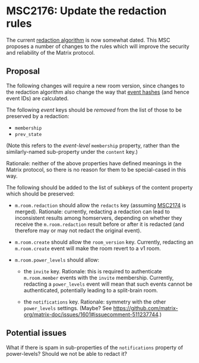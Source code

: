 # MSC2176: Update the redaction rules

The current [redaction
algorithm](https://matrix.org/docs/spec/client_server/r0.5.0#redactions) is now
somewhat dated. This MSC proposes a number of changes to the rules which will
improve the security and reliability of the Matrix protocol.

## Proposal

The following changes will require a new room version, since changes to the
redaction algorithm also change the way that [event
hashes](https://matrix.org/docs/spec/server_server/r0.1.2#calculating-the-reference-hash-for-an-event)
(and hence event IDs) are calculated.

The following *event* keys should be *removed* from the list of those to be
preserved by a redaction:

 * `membership`
 * `prev_state`

(Note this refers to the *event-level* `membership` property, rather than the
similarly-named sub-property under the `content` key.)

Rationale: neither of the above properties have defined meanings in the Matrix
protocol, so there is no reason for them to be special-cased in this way.

The following should be added to the list of subkeys of the content property
which should be preserved:

 * `m.room.redaction` should allow the `redacts` key (assuming
   [MSC2174](https://github.com/matrix-org/matrix-doc/pull/2174) is merged).
   Rationale: currently, redacting a redaction can lead to inconsistent results
   among homservers, depending on whether they receive the `m.room.redaction`
   result before or after it is redacted (and therefore may or may not redact
   the original event).

 * `m.room.create` should allow the `room_version` key. Currently, redacting an
   `m.room.create` event will make the room revert to a v1 room.

 * `m.room.power_levels` should allow:

   * the `invite` key. Rationale: this is required to authenticate
     `m.room.member` events with the `invite` membership. Currently, redacting
     a `power_levels` event will mean that such events cannot be authenticated,
     potentially leading to a split-brain room.

   * the `notifications` key. Rationale: symmetry with the other `power_levels`
     settings. (Maybe? See
     https://github.com/matrix-org/matrix-doc/issues/1601#issuecomment-511237744.)


## Potential issues

What if there is spam in sub-properties of the `notifications` property of
power-levels? Should we not be able to redact it?
